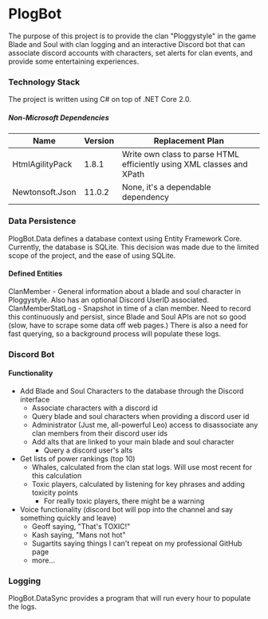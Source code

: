 # PlogBot
The purpose of this project is to provide the clan "Ploggystyle" in the game Blade and Soul with clan logging and an interactive Discord bot that can associate discord accounts with characters, set alerts for clan events, and provide some entertaining experiences.

### Technology Stack

The project is written using C# on top of .NET Core 2.0.

##### Non-Microsoft Dependencies

| Name            | Version | Replacement Plan                                             |
| --------------- | ------- | ------------------------------------------------------------ |
| HtmlAgilityPack | 1.8.1   | Write own class to parse HTML efficiently using XML classes and XPath |
| Newtonsoft.Json | 11.0.2  | None, it's a dependable dependency                           |

### Data Persistence
PlogBot.Data defines a database context using Entity Framework Core.  Currently, the database is SQLite. This decision was made due to the limited scope of the project, and the ease of using SQLite.
#### Defined Entities
ClanMember - General information about a blade and soul character in Ploggystyle. Also has an optional Discord UserID associated.
ClanMemberStatLog - Snapshot in time of a clan member. Need to record this continuously and persist, since Blade and Soul APIs are not so good (slow, have to scrape some data off web pages.) There is also a need for fast querying, so a background process will populate these logs.

### Discord Bot
#### Functionality
- Add Blade and Soul Characters to the database through the Discord interface
  - Associate characters with a discord id
  - Query blade and soul characters when providing a discord user id
  - Administrator (Just me, all-powerful Leo) access to disassociate any clan members from their discord user ids
  - Add alts that are linked to your main blade and soul character
    - Query a discord user's alts
- Get lists of power rankings (top 10)
  - Whales, calculated from the clan stat logs.  Will use most recent for this calculation
  - Toxic players, calculated by listening for key phrases and adding toxicity points
    - For really toxic players, there might be a warning
- Voice functionality (discord bot will pop into the channel and say something quickly and leave)
  - Geoff saying, "That's TOXIC!"
  - Kash saying, "Mans not hot"
  - Sugartits saying things I can't repeat on my professional GitHub page
  - more...

### Logging
PlogBot.DataSync provides a program that will run every hour to populate the logs.
